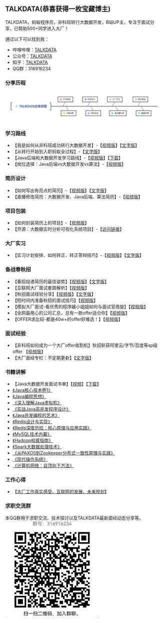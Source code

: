 ﻿## TALKDATA(恭喜获得一枚宝藏博主)
TALKDATA，蚂蚁程序员，非科班转行大数据开发，B站UP主，专注于面试分享，已帮助500+同学进入大厂！

通过以下可以找到我：

 - 哔哩哔哩：[TALKDATA][1]
 - 公众号：[TALKDATA][2]
 - 知乎：[TALKDATA][3]
 - QQ群：316916234

### 分享历程
![image](image/TALKDATA_share.png)

### 学习路线

 - 【我是如何从非科班成功转行大数据开发】-【[视频版][4]】【[文字版][5]】
 - 【从转行开始到入职蚂蚁全过程】-【[文字版][6]】
 - 【Java后端和大数据开发学习路线】-【[视频版][7]】【[下载][8]】
 - 【岗位选择：Java后端vs大数据开发vs算法】-【[视频版][9]】


### 简历设计

 - 【如何写出有亮点的简历】-【[视频版][10]】【[文字版][11]】
 - 【直播修改简历：大数据开发、Java后端、算法简历】-【[视频版][12]】

### 项目包装

 - 【如何封装简历上的项目】-【[视频版][13]】
 - 【开源：大数据实时分析可视化系统项目】-【[访问链接][14]】

### 大厂实习

 - 【实习计划安排、如何转正、转正答辩技巧】-【[视频版][15]】【[文字版][16]】

### 备战春秋招

 - 【春招投递简历的最佳姿势】【[视频版][17]】【[文字版][18]】
 - 【互联网大厂面试套路解析】【[视频版][19]】
 - 【秋招面试经验分享】【[视频版][20]】【[文字版][21]】
 - 【短时间内准备秋招的面试技巧】【[视频版][22]】
 - 【模拟大厂面试-看优秀的程序媛小姐姐如何与面试官周旋】【[视频版][23]】
 - 【全网最用心的公司汇总，总有一款offer适合你】【[视频版][24]】
 - 【OFFER求比较-都是40w+的offer好难选！】【[视频版][25]】
 
### 面试经验

 - 【非科班如何成为一个大厂offer收割机】秋招斩获阿里云/字节/百度等sp级offer 【[视频版][26]】
 - 【大厂面经专栏：不定期更新】【[文字版][27]】

### 书籍讲解

 - 【Java大数据开发面试书单】【[视频][28]】【[下载][29]】
 - [《Java核心技术卷1》][30]
 - [《Java编程思想》][31]
 - [《深入理解Java虚拟机》][32]
 - [《实战Java高并发程序设计》][33]
 - [《Java并发编程的艺术》][34]
 - [《Redis设计与实现》][35]
 - [《Redis深度历险：核心原理与应用实践》][36]
 - [《MySQL技术内幕》][37]
 - [《Hadoop权威指南》][38]
 - [《Spark大数据处理技术》][39]
 - [《从PAXOS到Zookeeper分布式一致性原理与实践》][40]
 - [《现代操作系统》][41]
 - [《计算机网络：自顶向下方法》][42]

### 工作心得

 - 【[大厂工作真实感受、互联网的发展、未来规划][43]】

### 求职交流群
本QQ群用于求职交流、技术探讨以及TALKDATA最新面经动态分享等。
![image](image/qqqun.jpg)

  [1]: https://space.bilibili.com/326797886
  [2]: https://mp.weixin.qq.com/s/S4-3ptU4tzRJIJaWDALEwg
  [3]: https://www.zhihu.com/people/changeforeda
  [4]: https://www.bilibili.com/video/BV1SJ411T7DV
  [5]: https://mp.weixin.qq.com/s?__biz=Mzg4NzAxMjIyOQ==&mid=2247483698&idx=1&sn=7a4a698356bba0547135e7203a6f2bab&chksm=cf91afd8f8e626cedc546403ac9bdfb838bf1328742c705c03d8970978c53e2cc8580d4e904d&scene=178&cur_album_id=1417724228044210177#rd
  [6]: https://mp.weixin.qq.com/s/WBiPD_86XkMkepIN4J9euQ
  [7]: https://www.bilibili.com/video/BV1HV411d7t6
  [8]: https://mp.weixin.qq.com/s?__biz=Mzg4NzAxMjIyOQ==&mid=2247483818&idx=1&sn=8d6643e2bc280d07e259f451ce998207&chksm=cf91af40f8e626560eb164bd5e46984da653efa3bf6f38e6b70fa99cc181027052f776e4784c&scene=178&cur_album_id=1417724228044210177#rd
  [9]: https://www.bilibili.com/video/BV1sJ41127EP
  [10]: https://www.bilibili.com/video/BV1XE411P7s8
  [11]: https://mp.weixin.qq.com/s?__biz=Mzg4NzAxMjIyOQ==&mid=2247483717&idx=1&sn=3ed1c1fcb27fc4c55abb563f0840b103&chksm=cf91afaff8e626b9c7863c3306284b4e6a29d7718f4691db628bb354c48c8907e55e8a3fa8a0&scene=178&cur_album_id=1417724228044210177#rd
  [12]: https://www.bilibili.com/video/BV1nJ411h718
  [13]: https://www.bilibili.com/video/BV1XE411P7s8
  [14]: https://github.com/TALKDATA/JavaBigData/blob/master/news-project.md
  [15]: https://www.bilibili.com/video/BV1hQ4y1d7MF
  [16]: https://mp.weixin.qq.com/s?__biz=Mzg4NzAxMjIyOQ==&mid=2247483842&idx=1&sn=e51a6cd0d13650fbebe360f4ee63437b&chksm=cf91af28f8e6263e0ccc3fd2d623f8d44fe4d82bc5b412aaee54739412eff1c932801de757e5&scene=178&cur_album_id=1417724228044210177#rd
  [17]: https://www.bilibili.com/video/BV1y7411K74s
  [18]: https://mp.weixin.qq.com/s?__biz=Mzg4NzAxMjIyOQ==&mid=2247483755&idx=1&sn=01b0368084267dee649d6fa26954df4d&chksm=cf91af81f8e62697a03335c94357c9a562e31f3e837a887e9395a3b2e4c415a81423da120a52&scene=178&cur_album_id=1417724228044210177#rd
  [19]: https://www.bilibili.com/video/BV1sK4y1T745
  [20]: https://www.bilibili.com/video/BV12T4y177hj
  [21]: https://mp.weixin.qq.com/s?__biz=Mzg4NzAxMjIyOQ==&mid=2247483923&idx=1&sn=844f925fb21a742aa73e40063166c862&chksm=cf91acf9f8e625ef2e20bfd35437d5e5d19777b57ff37f52eebec6b85ca1c2bb2a98a30a9a98&scene=178&cur_album_id=1417724228044210177#rd
  [22]: https://www.bilibili.com/video/BV1Rb4y1k7Mc
  [23]: https://www.bilibili.com/video/BV1Q7411U7ex
  [24]: https://www.bilibili.com/video/BV1d34y1x7ts
  [25]: https://www.bilibili.com/video/BV1Dh411t7Bq
  [26]: https://www.bilibili.com/video/BV1p34y1x7wa
  [27]: https://mp.weixin.qq.com/mp/appmsgalbum?action=getalbum&album_id=1417724228044210177&__biz=Mzg4NzAxMjIyOQ==&uin=&key=&devicetype=Windows%2010%20x64&version=63030073&lang=zh_CN&ascene=7&fontgear=2
  [28]: https://www.bilibili.com/video/BV1UT4y137M9
  [29]: https://mp.weixin.qq.com/s/Frefd9h1t_J8xyUihQfdig
  [30]: https://www.bilibili.com/video/BV1Ma411w714
  [31]: https://www.bilibili.com/video/BV1mE411B7PT
  [32]: https://www.bilibili.com/video/BV1yE411R7co
  [33]: https://www.bilibili.com/video/BV1ZE411S79m
  [34]: https://www.bilibili.com/video/BV1AC4y1h78E
  [35]: https://www.bilibili.com/video/BV1WE411f7fo
  [36]: https://www.bilibili.com/video/BV1aE411o7Fk
  [37]: https://www.bilibili.com/video/BV1CJ411t7Ku
  [38]: https://www.bilibili.com/video/BV1DE411r7Fn
  [39]: https://www.bilibili.com/video/BV1pJ411W7P5libili.com/video/BV1DE411r7Fn
  [40]: https://www.bilibili.com/video/BV1EJ411L7AU
  [41]: https://www.bilibili.com/video/BV1xJ411p7db
  [42]: https://www.bilibili.com/video/BV1t7411q78v
  [43]: https://www.bilibili.com/video/BV1DL4y1E7oo
